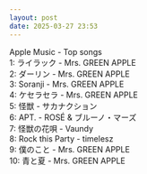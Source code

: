 ```yaml
---
layout: post
date: 2025-03-27 23:53
---
```


Apple Music - Top songs<br />
1: ライラック - Mrs. GREEN APPLE<br />
2: ダーリン - Mrs. GREEN APPLE<br />
3: Soranji - Mrs. GREEN APPLE<br />
4: ケセラセラ - Mrs. GREEN APPLE<br />
5: 怪獣 - サカナクション<br />
6: APT. - ROSÉ & ブルーノ・マーズ<br />
7: 怪獣の花唄 - Vaundy<br />
8: Rock this Party - timelesz<br />
9: 僕のこと - Mrs. GREEN APPLE<br />
10: 青と夏 - Mrs. GREEN APPLE<br />
